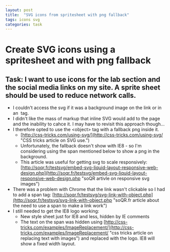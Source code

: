 ```yaml
---
layout: post
title:  "SVG icons from spritesheet with png fallback"
tags: icons svg
categories: task
---
```


# Create SVG icons using a spritesheet and with png fallback

## Task: I want to use icons for the lab section and the social media links on my site. A sprite sheet should be used to reduce network calls.

* I couldn't access the svg if it was a background image on the link or in an <img> tag.
* I didn't like the mass of markup that inline SVG would add to the page and the inability to cahce it. I may have to revisit this approach though...
* I therefore opted to use the &lt;object&gt; tag with a fallback png inside it.
    * [http://css-tricks.com/using-svg/](http://css-tricks.com/using-svg/ "CSS tricks article on SVG use.")
    * Unfortunately, the fallback doesn't show with IE8 - so I'm considering using the span mentioned below to show a png in the background.
    * This article was useful for getting svg to scale responsively: [http://soqr.fr/testsvg/embed-svg-liquid-layout-responsive-web-design.php](http://soqr.fr/testsvg/embed-svg-liquid-layout-responsive-web-design.php "soQR artivle on responsive svg images")
* There was a problem with Chrome that the link wasn't clickable so I had to add a span tag: [http://soqr.fr/testsvg/svg-link-with-object.php](http://soqr.fr/testsvg/svg-link-with-object.php "soQR.fr article about the need to use a span to make a link work")
* I still needed to get the IE8 logo working:
    * New style sheet just for IE8 and less, hidden by IE comments
    * The text on the span was hidden using [http://css-tricks.com/examples/ImageReplacement/](http://css-tricks.com/examples/ImageReplacement/ "css tricks article on replacing text with images") and replaced with the logo. IE8 will show a fixed width layout.
